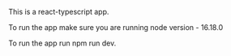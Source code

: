 This is a react-typescript app.

To run the app make sure you are running node version - 16.18.0

To run the app run npm run dev.